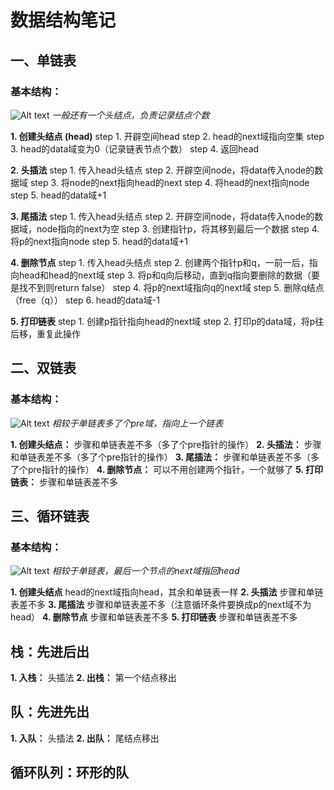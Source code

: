# 数据结构笔记

## 一、单链表

### 基本结构：
![Alt text](image.png)
*一般还有一个头结点，负责记录结点个数*

**1. 创建头结点 (head)**
    step 1. 开辟空间head
    step 2. head的next域指向空集
    step 3. head的data域变为0（记录链表节点个数）
    step 4. 返回head  

**2. 头插法**
    step 1. 传入head头结点
    step 2. 开辟空间node，将data传入node的数据域
    step 3. 将node的next指向head的next
    step 4. 将head的next指向node
    step 5. head的data域+1

**3. 尾插法**
    step 1. 传入head头结点
    step 2. 开辟空间node，将data传入node的数据域，node指向的next为空
    step 3. 创建指针p，将其移到最后一个数据
    step 4. 将p的next指向node
    step 5. head的data域+1

**4. 删除节点**
    step 1. 传入head头结点
    step 2. 创建两个指针p和q，一前一后，指向head和head的next域
    step 3. 将p和q向后移动，直到q指向要删除的数据（要是找不到则return false）
    step 4. 将p的next域指向q的next域
    step 5. 删除q结点（free（q））
    step 6. head的data域-1

**5. 打印链表**
    step 1. 创建p指针指向head的next域
    step 2. 打印p的data域，将p往后移，重复此操作

## 二、双链表

### 基本结构：
![Alt text](image-2.png)
*相较于单链表多了个pre域，指向上一个链表*

**1. 创建头结点：** 步骤和单链表差不多（多了个pre指针的操作）
**2. 头插法：** 步骤和单链表差不多（多了个pre指针的操作）
**3. 尾插法：** 步骤和单链表差不多（多了个pre指针的操作）
**4. 删除节点：** 可以不用创建两个指针，一个就够了
**5. 打印链表：** 步骤和单链表差不多

## 三、循环链表

### 基本结构：
![Alt text](image-3.png)
*相较于单链表，最后一个节点的next域指回head*

**1. 创建头结点** head的next域指向head，其余和单链表一样
**2. 头插法** 步骤和单链表差不多
**3. 尾插法** 步骤和单链表差不多（注意循环条件要换成p的next域不为head）
**4. 删除节点** 步骤和单链表差不多
**5. 打印链表** 步骤和单链表差不多

## 栈：先进后出

**1. 入栈：** 头插法
**2. 出栈：** 第一个结点移出

## 队：先进先出

**1. 入队：** 头插法
**2. 出队：** 尾结点移出

## 循环队列：环形的队
